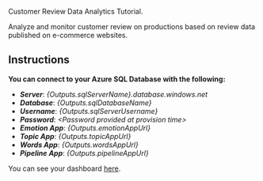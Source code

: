Customer Review Data Analytics Tutorial.

Analyze and monitor customer review on productions based on review data published on e-commerce websites.

## Instructions

**You can connect to your Azure SQL Database with the following:**

* ***Server***: _{Outputs.sqlServerName}.database.windows.net_
* ***Database***: _{Outputs.sqlDatabaseName}_
* ***Username***: _{Outputs.sqlServerUsername}_
* ***Password***: _\<Password provided at provision time\>_
* ***Emotion App***: _{Outputs.emotionAppUrl}_
* ***Topic App***: _{Outputs.topicAppUrl}_
* ***Words App***: _{Outputs.wordsAppUrl}_
* ***Pipeline App***: _{Outputs.pipelineAppUrl}_

You can see your dashboard [here]({Outputs.solutionDashboardUrl}).